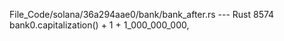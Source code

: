 File_Code/solana/36a294aae0/bank/bank_after.rs --- Rust
                                                                                                                                                          8574             bank0.capitalization() + 1 + 1_000_000_000,

